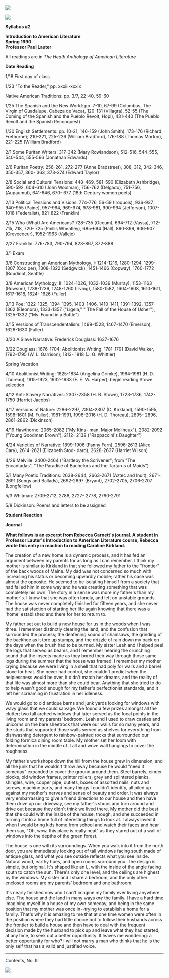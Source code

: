 ![](../titlebar.jpg)

![](../overnews.gif)

**Syllabus #2**

**Introduction to American Literature**  
**Spring 1990**  
**Professor Paul Lauter**

All readings are in _The Heath Anthology of American Literature_

**Date Reading**

1/18 First day of class

1/23 "To the Reader," pp. xxxiii-xxxix

Native American Traditions: pp. 3/7, 22-40, 59-60

1/25 The Spanish and the New World: pp. 7-10, 67-99 (Columbus, The Virgin of
Guadalupe, Cabeza de Vaca), 120-131 (Villagra), 52-55 (The Coming of the
Spanish and the Pueblo Revolt, Hopi), 431-440 (The Pueblo Revolt and the
Spanish Reconquest)

1/30 English Settlements: pp. 10-21, 146-159 (John Smith), 173-176 (Richard
Frethorne); 210-221, 225-226 (William Bradford), 176-188 (Thomas Morton),
221-225 (William Bradford)

2/1 Some Puritan Writers: 317-342 (Mary Rowlandson), 512-516, 544-555,
540-544, 555-566 (Jonathan Edwards)

2/6 Puritan Poetry: 256-261, 272-277 (Anne Bradstreet), 308, 312, 342-346,
350-357, 360- 363, 373-374 (Edward Taylor)

2/8 Social and Cultural Tensions: 448-469, 581-590 (Elizabeth Ashbridge),
590-592, 604-610 (John Woolman), 756-762 (Delgado), 751-756, (Aupaumut),
641-646, 670- 677 (18th Century women poets)

2/13 Political Tensions and Visions: 774-776, 56-59 (Iroquois), 936-937,
940-955 (Paine), 957-964, 969-974, 978-981, 990-994 (Jefferson), 1007-1018
(Federalist), 821-822 (Franklin)

2/15 Who (What) Are Americans? 728-735 (Occum), 694-712 (Vassa), 712-715, 718,
720- 725 (Phillis Wheatley), 685-694 (Hall), 890-899, 906-907 (Crevecoeur),
1952-1963 (Vallejo)

2/27 Franklin: 776-783, 790-794, 823-867, 872-888

3/1 Exam

3/6 Constructing an American Mythology, I: 1214-1216, 1280-1294, 1299-1307
(Coo per), 1308-1322 (Sedgwick), 1451-1466 (Copway), 1760-1772 (Boudinot,
Seattle)

3/8 American Mythology, II: 1024-1026, 1032-1039 (Murray), 1153-1163 (Rowson),
1238-1239, 1248-1260 (Irving), 1580-1582, 1604-1608, 1610-1611, 1617-1618,
1624- 1626 (Fuller)

3/13 Poe: 1322-1325, 1394-1395, 1403-1406, 1410-1411, 1391-1392, 1357-1362
(Eleonora), 1333-1357 ("Ligeia," " The Fall of the House of Usher"), 1325-1332
("Ms. Found in a Bottle")

3/15 Versions of Transcendentalism: 1499-1528, 1467-1470 (Emerson), 1626-1630
(Fuller)

3/20 A Slave Narrative: Frederick Douglass: 1637-1676

3/22 Douglass: 1676-1704; Abolitionist Writing: 1781-1791 (David Walker,
1792-1795 (W. L. Garrison), 1813- 1818 (J. G. Whittier)

Spring Vacation

4/10 Abolitionist Writing: 1825-1834 (Angelina Grimke), 1964-1981 (H. D.
Thoreau), 1915-1923, 1932-1933 (F. E. W. Harper); begin reading Stowe
selection

4/12 Anti-Slavery Narratives: 2307-2358 (H. B. Stowe), 1723-1736, 1742-1750
(Harriet Jacobs)

4/17 Versions of Nature: 2286-2297, 2304-2307 (C. Kirkland), 1590-1595,
1598-1601 (M. Fuller), 1981-1991, 1998-2016 (H. D. Thoreau), 2895- 2896,
2861-2862 (Dickinson)

4/19 Hawthorne: 2065-2082 ("My Kins- man, Major Molineux"), 2082-2092 ("Young
Goodman Brown"), 2112- 2132 ("Rappaccini's Daughter")

4/24 Varieties of Narrative: 1899-1906 (Fanny Fern), 2596-2613 (Alice Cary),
2614-2621 (Elizabeth Stod- dard), 2628-2637 (Harriet Wilson)

4/26 Melville: 2400-2464 ("Bartleby the Scrivener"; from "The Encantadas",
"The Paradise of Bachelors and the Tartarus of Maids")

5/1 Many Poetic Traditions: 2638-2644, 2663-2671 (Aztec and Inuit), 2671- 2691
(Songs and Ballads), 2692-2697 (Bryant), 2702-2705, 2706-2707 (Longfellow)

5/3 Whitman: 2709-2712, 2788, 2727- 2778, 2790-2791

5/8 Dickinson: Poems and letters to be assigned

**Student Reaction**

**Journal**

**What follows is an excerpt from Rebecca Garnett's journal. A student in
Professor Lauter's Introduction to American Literature course, Rebecca wrote
this entry in reaction to reading Caroline Kirkland.**

The creation of a new home is a dynamic process, and it has fed an argument
between my parents for as long as I can remember. I think my mother is similar
to Kirkland in that she followed my father to the "frontier" of the back woods
of Maine. My dad was not concerned so much with increasing his status or
becoming upwardly mobile; rather his case was almost the opposite. He seemed
to be isolating himself from a society that had failed him in some way and he
was creating something that was completely his own. The story in a sense was
more my father's than my mother's. I know that she was often lonely, and left
on unstable grounds. The house was never completely finished for fifteen
years, and she never had the satisfaction of starting her life again knowing
that there was a 'home' established and there for her to return to.

My father set out to build a new house for us in the woods when I was three. I
remember distinctly clearing the land, and the confusion that surrounded the
process; the deafening sound of chainsaws, the grinding of the backhoe as it
tore up stumps, and the drizzle of rain down my back on the days when the
brush had to be burned. My sister Leah and I helped peel the logs that served
as beams, and I remember hearing the crunching sound that the insects made as
they bored their way through those same logs during the summer that the house
was framed. I remember my mother crying because we were living in a shell that
had poly for walls and a barrel stove for heat. She never had control, she
couldn't predict when the helplessness would be over, it didn't match her
dreams, and the reality of that life was almost more than she could bear.
Anything that she tried to do to help wasn't good enough for my father's
perfectionist standards, and it left her screaming in frustration in her
idleness.

We would go to old antique barns and junk yards looking for windows with wavy
glass that we could salvage. We found a few prizes amongst all the clutter;
two tall arched windows that later served as the focal points in the living
room and my parents' bedroom. Leah and I used to draw castles and unicorns on
the bare sheetrock that were our walls for so many years, and the studs that
supported those walls served as shelves for everything from dishwashing
detergent to rainbow-painted rocks that surrounded our folding formica dining
room table. My mother set her loom with determination in the middle of it all
and wove wall hangings to cover the roughness.

My father's workshops down the hill from the house grew in dimension, and all
the junk that he wouldn't throw away because he would "need it someday"
expanded to cover the ground around them. Steel barrels, cinder blocks, old
window frames, printer rollers, grey and splintered planks, shingles, wire,
copper pipe, outlets, boxes of assorted nails, nuts and screws, machine parts,
and many things I couldn't identify, all piled up against my mother's nerves
and sense of beauty and order. It was always very embarrassing to give a
friend directions to our house and then have them drive up our driveway, see
my father's shops and turn around and drive out because they didn't think we
lived there. My mother did the best that she could with the inside of the
house, though, and she succeeded in turning it into a home full of interesting
things to look at. I always loved it when I would bring kids home from school
and watch their faces and hear them say, "Oh, wow, this place is really neat"
as they stared out of a wall of windows into the depths of the green forest.

The house is one with its surroundings. When you walk into it from the north
door, you are immediately looking out of tall windows facing south made of
antique glass, and what you see outside reflects what you see inside. Natural
wood, earthy hues, and open rooms surround you. The design is simple, but
original. It's shaped like an L, with the inside of the angle facing south to
catch the sun. There's only one level, and the ceilings are highest by the
windows. My sister and I share a bedroom, and the only other enclosed rooms
are my parents' bedroom and one bathroom.

It's nearly finished now and I can't imagine my family ever living anywhere
else. The house and the land in many ways _are_ the family. I have a hard time
imagining myself in a house of my own someday, and being in the same position
that my mother was once in--trying to establish a home for a family. That's
why it is amazing to me that at one time women were often in the position
where they had little choice but to follow their husbands across the frontier
to build a house and then have to deal with the frequent decision made by the
husband to pick up and leave what they had started, at any time, to seek out a
better opportunity. It leaves me wondering: a better opportunity for who? I
will not marry a man who thinks that he is the only self that has a valid and
justified voice.  
  
---  
  
Contents, No. III

![](../usersnav.gif)

